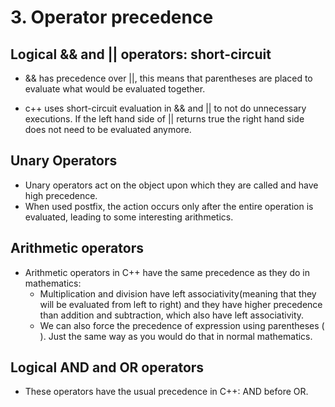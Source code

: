 # 3. Operator precedence

## Logical && and || operators: short-circuit

- && has precedence over ||, this means that parentheses are placed to evaluate what would be evaluated together.

- c++ uses short-circuit evaluation in && and || to not do unnecessary executions. If the left hand side of || returns true the right hand side does not need to be evaluated anymore.
## Unary Operators

- Unary operators act on the object upon which they are called and have high precedence.
- When used postfix, the action occurs only after the entire operation is evaluated, leading to some interesting arithmetics.

## Arithmetic operators

- Arithmetic operators in C++ have the same precedence as they do in mathematics:
	- Multiplication and division have left associativity(meaning that they will be evaluated from left to right) and they have higher precedence than addition and subtraction, which also have left associativity.
	- We can also force the precedence of expression using parentheses ( ). Just the same way as you would do that in normal mathematics.

## Logical AND and OR operators

- These operators have the usual precedence in C++: AND before OR.